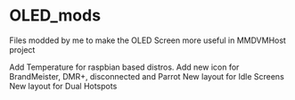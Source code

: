 # OLED_mods

Files modded by me to make the OLED Screen more useful in MMDVMHost project

Add Temperature for raspbian based distros.
Add new icon for BrandMeister, DMR+, disconnected and Parrot
New layout for Idle Screens
New layout for Dual Hotspots

